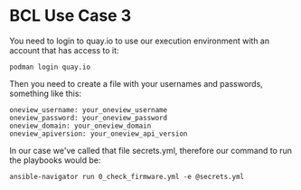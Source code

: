 # BCL Use Case 3

You need to login to quay.io to use our execution environment with an account that has access to it:

```
podman login quay.io
```

Then you need to create a file with your usernames and passwords, something like this:

```
oneview_username: your_oneview_username
oneview_password: your_oneview_password
oneview_domain: your_oneview_domain
oneview_apiversion: your_oneview_api_version
```

In our case we've called that file secrets.yml, therefore our command to run the playbooks would be:

```
ansible-navigator run 0_check_firmware.yml -e @secrets.yml
```